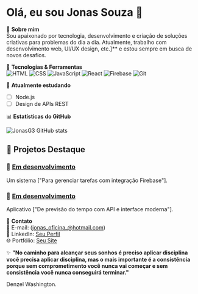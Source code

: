 # Olá, eu sou Jonas Souza 👋

🌟 **Sobre mim**  
Sou apaixonado por tecnologia, desenvolvimento e criação de soluções criativas para problemas do dia a dia. Atualmente, trabalho com desenvolvimento web, UI/UX design, etc.]** e estou sempre em busca de novos desafios.

🔧 **Tecnologias & Ferramentas**  
![HTML](https://img.shields.io/badge/-HTML-E34F26?style=flat-square&logo=html5&logoColor=white)
![CSS](https://img.shields.io/badge/-CSS-1572B6?style=flat-square&logo=css3&logoColor=white)
![JavaScript](https://img.shields.io/badge/-JavaScript-F7DF1E?style=flat-square&logo=javascript&logoColor=black)
![React](https://img.shields.io/badge/-React-61DAFB?style=flat-square&logo=react&logoColor=black)
![Firebase](https://img.shields.io/badge/-Firebase-FFCA28?style=flat-square&logo=firebase&logoColor=black)
![Git](https://img.shields.io/badge/-Git-F05032?style=flat-square&logo=git&logoColor=white)

🎯 **Atualmente estudando**  
- [ ] Node.js  
- [ ] Design de APIs REST 

📊 **Estatísticas do GitHub**  

![JonasG3 GitHub stats](https://github-readme-stats.vercel.app/api?username=JonasG3&show_icons=true&theme=radical)

## 💼 Projetos Destaque  
### 📌 [Em desenvolvimento](https://github.com/seu-usuario/projeto-1)
Um sistema ["Para gerenciar tarefas com integração Firebase"].  

### 📌 [Em desenvolvimento](https://github.com/seu-usuario/projeto-2)
Aplicativo ["De previsão do tempo com API e interface moderna"].  

💌 **Contato**  
📧 E-mail: (jonas_oficina_@hotmail.com)  
💼 LinkedIn: [Seu Perfil](https://linkedin.com/in/seu-perfil)  
🌐 Portfólio: [Seu Site](https://seusite.com)  

✨ **"⁠No caminho para alcançar seus sonhos é preciso aplicar disciplina você precisa aplicar disciplina, mas o mais importante é a consistência porque sem comprometimento você nunca vai começar e sem consistência você nunca conseguirá terminar."**

Denzel Washington.
